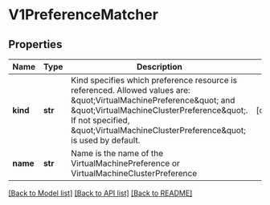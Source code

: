# V1PreferenceMatcher

## Properties
Name | Type | Description | Notes
------------ | ------------- | ------------- | -------------
**kind** | **str** | Kind specifies which preference resource is referenced. Allowed values are: \&quot;VirtualMachinePreference\&quot; and \&quot;VirtualMachineClusterPreference\&quot;. If not specified, \&quot;VirtualMachineClusterPreference\&quot; is used by default. | [optional] 
**name** | **str** | Name is the name of the VirtualMachinePreference or VirtualMachineClusterPreference | 

[[Back to Model list]](../README.md#documentation-for-models) [[Back to API list]](../README.md#documentation-for-api-endpoints) [[Back to README]](../README.md)


